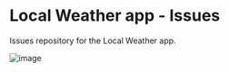 # Local Weather app - Issues

Issues repository for the Local Weather app.

![image](https://user-images.githubusercontent.com/5347038/69003131-bf22e900-08f4-11ea-9033-55021f42c01a.png)
